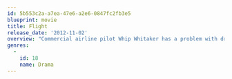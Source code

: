 ```yaml
---
id: 5b553c2a-a7ea-47e6-a2e6-0847fc2fb3e5
blueprint: movie
title: Flight
release_date: '2012-11-02'
overview: "Commercial airline pilot Whip Whitaker has a problem with drugs and alcohol, though so far he's managed to complete his flights safely. His luck runs out when a disastrous mechanical malfunction sends his plane hurtling toward the ground. Whip pulls off a miraculous crash-landing that results in only six lives lost. Shaken to the core, Whip vows to get sober -- but when the crash investigation exposes his addiction, he finds himself in an even worse situation."
genres:
  -
    id: 18
    name: Drama
---
```

